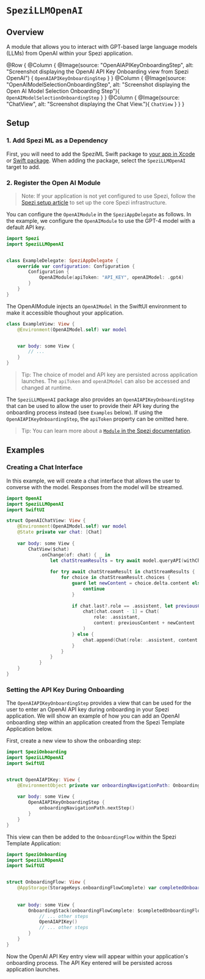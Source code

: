 # ``SpeziLLMOpenAI``

<!--
#
# This source file is part of the Stanford Spezi open source project
#
# SPDX-FileCopyrightText: 2023 Stanford University and the project authors (see CONTRIBUTORS.md)
#
# SPDX-License-Identifier: MIT
#       
-->

## Overview

A module that allows you to interact with GPT-based large language models (LLMs) from OpenAI within your Spezi application.

@Row {
    @Column {
        @Image(source: "OpenAIAPIKeyOnboardingStep", alt: "Screenshot displaying the OpenAI API Key Onboarding view from Spezi OpenAI") {
            ``OpenAIAPIKeyOnboardingStep``
        }
    }
    @Column {
        @Image(source: "OpenAIModelSelectionOnboardingStep", alt: "Screenshot displaying the Open AI Model Selection Onboarding Step"){
            ``OpenAIModelSelectionOnboardingStep``
        }
    }
    @Column {
        @Image(source: "ChatView", alt: "Screenshot displaying the Chat View."){
            ``ChatView``
        }
    }
}

## Setup

### 1. Add Spezi ML as a Dependency

First, you will need to add the SpeziML Swift package to
[your app in Xcode](https://developer.apple.com/documentation/xcode/adding-package-dependencies-to-your-app#) or
[Swift package](https://developer.apple.com/documentation/xcode/creating-a-standalone-swift-package-with-xcode#Add-a-dependency-on-another-Swift-package). When adding the package, select the `SpeziLLMOpenAI` target to add.

### 2. Register the Open AI Module

> Note: If your application is not yet configured to use Spezi, follow the [Spezi setup article](https://swiftpackageindex.com/stanfordspezi/spezi/documentation/spezi/initial-setup) to set up the core Spezi infrastructure.

You can configure the ``OpenAIModule`` in the `SpeziAppDelegate` as follows.
In the example, we configure the `OpenAIModule` to use the GPT-4 model with a default API key.

```swift
import Spezi
import SpeziLLMOpenAI


class ExampleDelegate: SpeziAppDelegate {
    override var configuration: Configuration {
        Configuration {
            OpenAIModule(apiToken: "API_KEY", openAIModel: .gpt4)
        }
    }
}
```

The OpenAIModule injects an ``OpenAIModel`` in the SwiftUI environment to make it accessible thoughout your application.

```swift
class ExampleView: View {
    @Environment(OpenAIModel.self) var model


    var body: some View {
        // ...
    }
}
```

> Tip: The choice of model and API key are persisted across application launches. The `apiToken` and `openAIModel` can also be accessed and changed at runtime. 

The `SpeziLLMOpenAI` package also provides an `OpenAIAPIKeyOnboardingStep` that can be used to allow the user to provide their API key during the onboarding process instead (see `Examples` below). If using the `OpenAIAPIKeyOnboardingStep`, the `apiToken` property can be omitted here.

> Tip: You can learn more about a [`Module` in the Spezi documentation](https://swiftpackageindex.com/stanfordspezi/spezi/documentation/spezi/module).

## Examples

### Creating a Chat Interface

In this example, we will create a chat interface that allows the user to converse with the model. Responses from the model will be streamed.

```swift
import OpenAI
import SpeziLLMOpenAI
import SwiftUI

struct OpenAIChatView: View {
    @Environment(OpenAIModel.self) var model
    @State private var chat: [Chat]
    
    var body: some View {
        ChatView($chat)
            .onChange(of: chat) { _ in
                let chatStreamResults = try await model.queryAPI(withChat: chat)
                
                for try await chatStreamResult in chatStreamResults {
                    for choice in chatStreamResult.choices {
                        guard let newContent = choice.delta.content else {
                            continue
                        }
                        
                        if chat.last?.role == .assistent, let previousContent = chat.last?.content {
                            chat[chat.count - 1] = Chat(
                                role: .assistant,
                                content: previousContent + newContent
                            )
                        } else {
                            chat.append(Chat(role: .assistent, content: newContent))
                        }
                    }
                }
            }
    }
}
```

### Setting the API Key During Onboarding

The `OpenAIAPIKeyOnboardingStep` provides a view that can be used for the user to enter an OpenAI API key during onboarding in your Spezi application. We will show an example of how you can add an OpenAI onboarding step within an application created from the Spezi Template Application below.

First, create a new view to show the onboarding step:

```swift
import SpeziOnboarding
import SpeziLLMOpenAI
import SwiftUI


struct OpenAIAPIKey: View {
    @EnvironmentObject private var onboardingNavigationPath: OnboardingNavigationPath
    
    var body: some View {
        OpenAIAPIKeyOnboardingStep {
            onboardingNavigationPath.nextStep()
        }
    }
}
```

This view can then be added to the `OnboardingFlow` within the Spezi Template Application:

```swift
import SpeziOnboarding
import SpeziLLMOpenAI
import SwiftUI


struct OnboardingFlow: View {
    @AppStorage(StorageKeys.onboardingFlowComplete) var completedOnboardingFlow = false
    
    
    var body: some View {
        OnboardingStack(onboardingFlowComplete: $completedOnboardingFlow) {
            // ... other steps
            OpenAIAPIKey()
            // ... other steps
        }
    }
}
```

Now the OpenAI API Key entry view will appear within your application's onboarding process. The API Key entered will be persisted across application launches.
